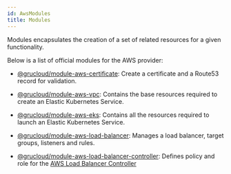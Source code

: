 ```yaml
---
id: AwsModules
title: Modules
---
```


Modules encapsulates the creation of a set of related resources for a given functionality.

Below is a list of official modules for the AWS provider:

- [@grucloud/module-aws-certificate](https://www.npmjs.com/package/@grucloud/module-aws-certificate): Create a certificate and a Route53 record for validation.
- [@grucloud/module-aws-vpc](https://www.npmjs.com/package/@grucloud/module-aws-vpc): Contains the base resources required to create an Elastic Kubernetes Service.
- [@grucloud/module-aws-eks](https://www.npmjs.com/package/@grucloud/module-aws-eks): Contains all the resources required to launch an Elastic Kubernetes Service.
- [@grucloud/module-aws-load-balancer](https://www.npmjs.com/package/@grucloud/module-aws-load-balancer): Manages a load balancer, target groups, listeners and rules.

- [@grucloud/module-aws-load-balancer-controller](https://www.npmjs.com/package/@grucloud/module-aws-load-balancer-controller): Defines policy and role for the [AWS Load Balancer Controller](https://docs.aws.amazon.com/eks/latest/userguide/aws-load-balancer-controller.html)
